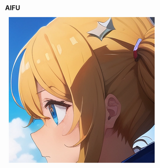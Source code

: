 ## AIFU
<div align="center">
  <img src="https://github.com/DeoDorqnt387/AIFU/blob/main/images/g(1).png">
</div>
